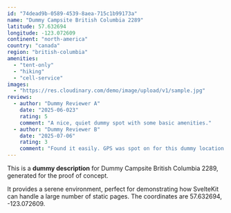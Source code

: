 ```yaml
---
id: "74dead9b-0589-4539-8aea-715c1b99173a"
name: "Dummy Campsite British Columbia 2289"
latitude: 57.632694
longitude: -123.072609
continent: "north-america"
country: "canada"
region: "british-columbia"
amenities:
  - "tent-only"
  - "hiking"
  - "cell-service"
images:
  - "https://res.cloudinary.com/demo/image/upload/v1/sample.jpg"
reviews:
  - author: "Dummy Reviewer A"
    date: "2025-06-023"
    rating: 5
    comment: "A nice, quiet dummy spot with some basic amenities."
  - author: "Dummy Reviewer B"
    date: "2025-07-06"
    rating: 3
    comment: "Found it easily. GPS was spot on for this dummy location."
---
```


This is a **dummy description** for Dummy Campsite British Columbia 2289, generated for the proof of concept.

It provides a serene environment, perfect for demonstrating how SvelteKit can handle a large number of static pages. The coordinates are 57.632694, -123.072609.
